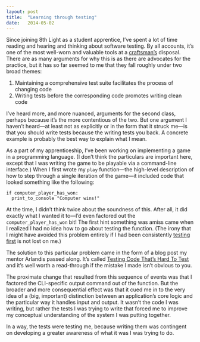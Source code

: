```yaml
---
layout: post
title:  "Learning through testing"
date:   2014-05-02
---
```


Since joining 8th Light as a student apprentice, I’ve spent a lot of time 
reading and hearing and thinking about software testing. By all accounts, it’s 
one of the most well-worn and valuable tools at a [craftsman’s][] disposal. 
There are as many arguments for why this is as there are advocates for the 
practice, but it has so far seemed to me that they fall roughly under 
two broad themes:

1. Maintaining a comprehensive test suite facilitates the process of 
   changing code
2. Writing tests before the corresponding code promotes writing clean code

I’ve heard more, and more nuanced, arguments for the second class, perhaps 
because it’s the more contentious of the two. But one argument I haven’t 
heard—at least not as explicitly or in the form that it struck me—is that you 
should write tests because the writing tests you back. A concrete example is 
probably the best way to explain what I mean.

As a part of my apprenticeship, I’ve been working on implementing a game in a 
programming language. (I don’t think the particulars are important here, 
except that I was writing the game to be playable via a command-line 
interface.) When I first wrote my `play` function—the high-level description 
of how to step through a single iteration of the game—it included code that 
looked something like the following:

    if computer_player_has_won:
      print_to_console "Computer wins!"

At the time, I didn’t think twice about the soundness of this. After all, it 
did exactly what I wanted it to—I’d even factored out the 
`computer_player_has_won` bit! The first hint something was amiss came when I 
realized I had no idea how to go about testing the function. (The irony that I 
might have avoided this problem entirely if I had been consistently [testing 
first][] is not lost on me.)

The solution to this particular problem came in the form of a blog post my 
mentor Arlandis passed along. It’s called [Testing Code That’s Hard To Test][] 
and it’s well worth a read-through if the mistake I made isn’t obvious to you.

The proximate change that resulted from this sequence of events was that I 
factored the CLI-specific output command out of the function. But the broader 
and more consequential effect was that it cued me in to the very idea of a 
(big, important) distinction between an application’s core logic and the 
particular way it handles input and output. It wasn’t the code I was writing, 
but rather the tests I was trying to write that forced me to improve my 
conceptual understanding of the system I was putting together.

In a way, the tests were testing me, because writing them was contingent on 
developing a greater awareness of what it was I was trying to do.

[craftsman’s]: http://8thlight.com/principles
[testing first]: http://en.wikipedia.org/wiki/Test-driven_development
[Testing Code That’s Hard To Test]: http://blog.8thlight.com/josh-cheek/2011/10/01/testing-code-thats-hard-to-test.html
